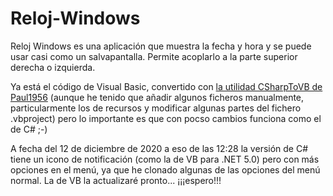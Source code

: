 # Reloj-Windows
 Reloj Windows es una aplicación que muestra la fecha y hora y se puede usar casi como un salvapantalla. Permite acoplarlo a la parte superior derecha o izquierda.
 
Ya está el código de Visual Basic, convertido con [la utilidad CSharpToVB de Paul1956](https://github.com/paul1956/CSharpToVB) (aunque he tenido que añadir algunos ficheros manualmente, particularmente los de recursos y modificar algunas partes del fichero .vbproject) pero lo importante es que con pocso cambios funciona como el de C# ;-)
 
A fecha del 12 de diciembre de 2020 a eso de las 12:28 la versión de C# tiene un icono de notificación (como la de VB para .NET 5.0) pero con más opciones en el menú, ya que he clonado algunas de las opciones del menú normal.
La de VB la actualizaré pronto... ¡¡¡espero!!!
 
